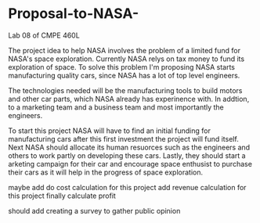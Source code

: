 # Proposal-to-NASA-
Lab 08 of CMPE 460L

The project idea to help NASA involves the problem of a limited fund for NASA's space exploration. Currently NASA relys on tax money to fund its exploration of space. 
To solve this problem I'm proposing NASA starts manufacturing quality cars, since NASA has a lot of top level engineers. 

The technologies needed will be the manufacturing tools to build motors and other car parts, which NASA already has experinence with. In addtion, to a marketing team and a business team and most importantly the engineers.

To start this project NASA will have to find an initial funding for manufacturing cars after this first investment the project will fund itself.
Next NASA should allocate its human resuorces such as the engineers and others to work partly on developing these cars. 
Lastly, they should start a arketing campaign for their car and encourage space enthusist to purchase their cars as it will help in the progress of space exploration.

maybe add do cost calculation for this project
add revenue calculation for this project
finally calculate profit


should add creating a survey to gather public opinion
